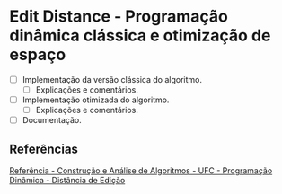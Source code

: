 # Edit Distance - Programação dinâmica clássica e otimização de espaço

* [ ] Implementação da versão clássica do algoritmo.
  * [ ] Explicações e comentários.
* [ ] Implementação otimizada do algoritmo.
  * [ ] Explicações e comentários.
* [ ] Documentação.

## Referências

[Referência - Construção e Análise de Algoritmos - UFC - Programação Dinâmica - Distância de Edição](https://www.youtube.com/watch?v=bDiuP8pkrKo)
